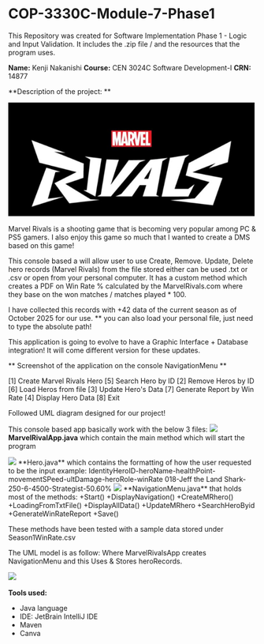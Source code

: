 # COP-3330C-Module-7-Phase1 
This Repository was created for Software Implementation Phase 1 - Logic and Input Validation. It includes the .zip file / and the resources that the program uses.


**Name:** Kenji Nakanishi 
**Course:** CEN 3024C Software Development-I 
**CRN:** 14877

**Description of the project: **

<img src="images/rivals.png" width="500" >

Marvel Rivals is a shooting game that is becoming very popular among PC & PS5 gamers. I also enjoy this game so much that I wanted to create a DMS based on this game!

This console based a will allow user to use Create, Remove. Update, Delete hero records (Marvel Rivals) from the file stored either can be used .txt or .csv or open from your personal computer. It has a custom method which creates a PDF on Win Rate % calculated by the MarvelRivals.com where they base on the won matches / matches played * 100.

I have collected this records with +42 data of the current season as of October 2025 for our use.
** you can also load your personal file, just need to type the absolute path!

This application is going to evolve to have a Graphic Interface + Database integration! 
It will come different version for these updates. 

** Screenshot of the application on the console NavigationMenu **

[1] Create Marvel Rivals Hero     [5] Search Hero by ID
[2] Remove Heros by ID            [6] Load Heros from file
[3] Update Hero's Data            [7] Generate Report by Win Rate
[4] Display Hero Data             [8] Exit

Followed UML diagram designed for our project!

This console based app basically work with the below 3 files:
<img src="Patrons/resources/folder_icon.png" width="150" >
**MarvelRivalApp.java** 
which contain the main method which will start the program



<img src="Patrons/resources/folder_icon.png" width="150" >
**Hero.java** 
which contains the formatting of how the user requested to be the input
example:
IdentityHeroID-heroName-healthPoint-movementSPeed-ultDamage-heroRole-winRate
018-Jeff the Land Shark-250-6-4500-Strategist-50.60%


<img src="Patrons/resources/folder_icon.png" width="150" >
**NavigationMenu.java** 
that holds most of the methods:
+Start()
+DisplayNavigation()
+CreateMRhero()
+LoadingFromTxtFile()
+DisplayAllData()
+UpdateMRhero
+SearchHeroByid
+GenerateWinRateReport
+Save()

These methods have been tested with a sample data stored under Season1WinRate.csv
  



The UML model is as follow:
Where MarvelRivalsApp creates NavigationMenu and this Uses & Stores heroRecords.

<img src="Patrons/resources/UML.png" width="900" >

**Tools used:**
- Java language
- IDE: JetBrain IntelliJ IDE
- Maven
- Canva
  
